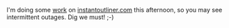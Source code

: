 I'm doing some <a href="http://instantoutliner.com/gb?permalink=20200108224511">work</a> on <a href="http://instantoutliner.com/gb?permalink=20200110181304">instantoutliner.com</a> this afternoon, so you may see intermittent outages. Dig we must! ;-)
